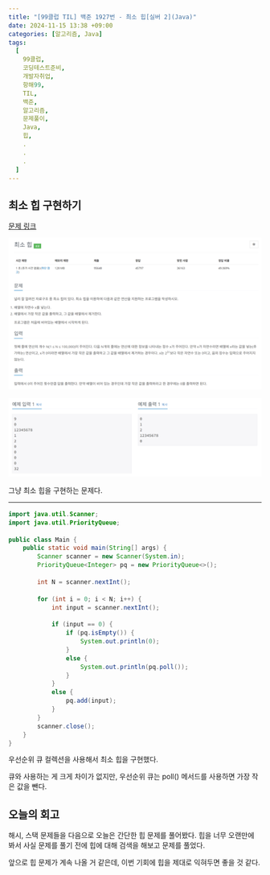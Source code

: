 ```yaml
---
title: "[99클럽 TIL] 백준 1927번 - 최소 힙[실버 2](Java)"
date: 2024-11-15 13:38 +09:00
categories: [알고리즘, Java]
tags:
  [
    99클럽,
    코딩테스트준비,
    개발자취업,
    항해99,
    TIL,
    백준,
    알고리즘,
    문제풀이,
    Java,
    힙,
    .
    .
    .
  ]
---
```


## 최소 힙 구현하기

[문제 링크](https://www.acmicpc.net/problem/1927)

![문제 설명](https://github.com/jungi0531/images/blob/main/algorithm_99club_19_01%20(2).png?raw=true)

![문제 설명](https://github.com/jungi0531/images/blob/main/algorithm_99club_19_02%20(2).png?raw=true)

그냥 최소 힙을 구현하는 문제다.

---

```java
import java.util.Scanner;
import java.util.PriorityQueue;

public class Main {
    public static void main(String[] args) {
        Scanner scanner = new Scanner(System.in);
        PriorityQueue<Integer> pq = new PriorityQueue<>();

        int N = scanner.nextInt();

        for (int i = 0; i < N; i++) {
            int input = scanner.nextInt();

            if (input == 0) {
                if (pq.isEmpty()) {
                    System.out.println(0);
                }
                else {
                    System.out.println(pq.poll());
                }
            }
            else {
                pq.add(input);
            }
        }
        scanner.close();
    }
}
```

우선순위 큐 컬렉션을 사용해서 최소 힙을 구현했다. 

큐와 사용하는 게 크게 차이가 없지만, 우선순위 큐는 poll() 메서드를 사용하면 가장 작은 값을 뺀다.

## 오늘의 회고

해시, 스택 문제들을 다음으로 오늘은 간단한 힙 문제를 풀어봤다. 힙을 너무 오랜만에 봐서 사실 문제를 풀기 전에 힙에 대해 검색을 해보고 문제를 풀었다.

앞으로 힙 문제가 계속 나올 거 같은데, 이번 기회에 힙을 제대로 익혀두면 좋을 것 같다.

